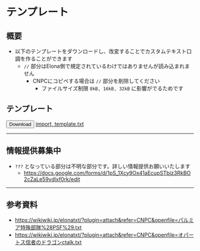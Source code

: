 # テンプレート

## 概要
* 以下のテンプレートをダウンロードし、改変することでカスタムテキスト口調を作ることができます
    * `//` 部分はElona側で規定されているわけではありませんが読み込まれません
        * CNPCにコピペする場合は `//` 部分を削除してください
            * ファイルサイズ制限 `8kB, 16kB, 32kB` に影響がでるためです
## テンプレート
<button onclick='downloadSJIS("/pages/カスタム/カスタムテキスト/口調/template.txt");'>Download</button>
[import, template.txt](template.txt)

---

## 情報提供募集中
* `???` となっている部分は不明な部分です。詳しい情報提供お願いいたします
    * https://docs.google.com/forms/d/1pS_1Xcy9Ox41aEcupSTbjz3RkBO2cZaLe59vdlxf0rk/edit

---

## 参考資料
* https://wikiwiki.jp/elonatxt/?plugin=attach&refer=CNPC&openfile=パルミア特殊部隊%28PSF%29.txt
* https://wikiwiki.jp/elonatxt/?plugin=attach&refer=CNPC&openfile=オパートス信者のドラゴンctalk.txt
